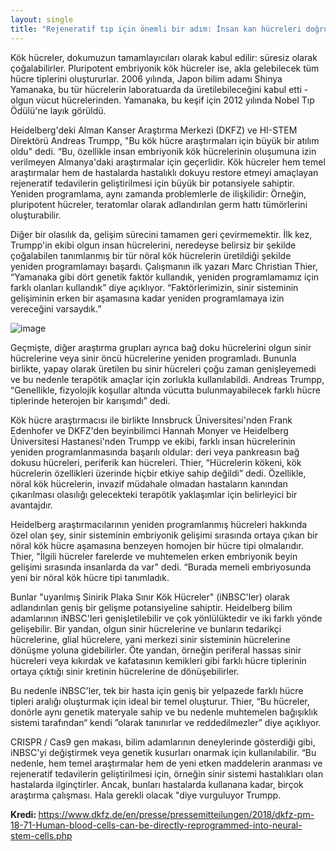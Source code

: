 ```yaml
---
layout: single
title: "Rejeneratif tıp için önemli bir adım: İnsan kan hücreleri doğrudan nöral kök hücrelere yeniden programlanabilir"
---
```

Kök hücreler, dokumuzun tamamlayıcıları olarak kabul edilir: süresiz olarak çoğalabilirler. Pluripotent embriyonik kök hücreler ise, akla gelebilecek tüm hücre tiplerini oluştururlar. 2006 yılında, Japon bilim adamı Shinya Yamanaka, bu tür hücrelerin laboratuarda da üretilebileceğini kabul etti - olgun vücut hücrelerinden. Yamanaka, bu keşif için 2012 yılında Nobel Tıp Ödülü'ne layık görüldü.

Heidelberg'deki Alman Kanser Araştırma Merkezi (DKFZ) ve HI-STEM Direktörü Andreas Trumpp, "Bu kök hücre araştırmaları için büyük bir atılım oldu" dedi. “Bu, özellikle insan embriyonik kök hücrelerinin oluşumuna izin verilmeyen Almanya'daki araştırmalar için geçerlidir. Kök hücreler hem temel araştırmalar hem de hastalarda hastalıklı dokuyu restore etmeyi amaçlayan rejeneratif tedavilerin geliştirilmesi için büyük bir potansiyele sahiptir. Yeniden programlama, aynı zamanda problemlerle de ilişkilidir: Örneğin, pluripotent hücreler, teratomlar olarak adlandırılan germ hattı tümörlerini oluşturabilir.

<script async src="//pagead2.googlesyndication.com/pagead/js/adsbygoogle.js"></script>
<ins class="adsbygoogle"
     style="display:block; text-align:center;"
     data-ad-layout="in-article"
     data-ad-format="fluid"
     data-ad-client="ca-pub-7868661326160958"
     data-ad-slot="3072558811"></ins>
<script>
     (adsbygoogle = window.adsbygoogle || []).push({});
</script>

Diğer bir olasılık da, gelişim sürecini tamamen geri çevirmemektir. İlk kez, Trumpp'in ekibi olgun insan hücrelerini, neredeyse belirsiz bir şekilde çoğalabilen tanımlanmış bir tür nöral kök hücrelerin üretildiği şekilde yeniden programlamayı başardı. Çalışmanın ilk yazarı Marc Christian Thier, “Yamanaka gibi dört genetik faktör kullandık, yeniden programlamamız için farklı olanları kullandık” diye açıklıyor. “Faktörlerimizin, sinir sisteminin gelişiminin erken bir aşamasına kadar yeniden programlamaya izin vereceğini varsaydık.”

![image](https://images.unsplash.com/photo-1507413245164-6160d8298b31?ixlib=rb-1.2.1&ixid=eyJhcHBfaWQiOjEyMDd9&auto=format&fit=crop&w=1350&q=80)

Geçmişte, diğer araştırma grupları ayrıca bağ doku hücrelerini olgun sinir hücrelerine veya sinir öncü hücrelerine yeniden programladı. Bununla birlikte, yapay olarak üretilen bu sinir hücreleri çoğu zaman genişleyemedi ve bu nedenle terapötik amaçlar için zorlukla kullanılabildi. Andreas Trumpp, “Genellikle, fizyolojik koşullar altında vücutta bulunmayabilecek farklı hücre tiplerinde heterojen bir karışımdı” dedi.

Kök hücre araştırmacısı ile birlikte Innsbruck Üniversitesi'nden Frank Edenhofer ve DKFZ'den beyinbilimci Hannah Monyer ve Heidelberg Üniversitesi Hastanesi'nden Trumpp ve ekibi, farklı insan hücrelerinin yeniden programlanmasında başarılı oldular: deri veya pankreasın bağ dokusu hücreleri, periferik kan hücreleri. Thier, “Hücrelerin kökeni, kök hücrelerin özellikleri üzerinde hiçbir etkiye sahip değildi” dedi. Özellikle, nöral kök hücrelerin, invazif müdahale olmadan hastaların kanından çıkarılması olasılığı gelecekteki terapötik yaklaşımlar için belirleyici bir avantajdır.

<script async src="//pagead2.googlesyndication.com/pagead/js/adsbygoogle.js"></script>
<ins class="adsbygoogle"
     style="display:block; text-align:center;"
     data-ad-layout="in-article"
     data-ad-format="fluid"
     data-ad-client="ca-pub-7868661326160958"
     data-ad-slot="3072558811"></ins>
<script>
     (adsbygoogle = window.adsbygoogle || []).push({});
</script>

Heidelberg araştırmacılarının yeniden programlanmış hücreleri hakkında özel olan şey, sinir sisteminin embriyonik gelişimi sırasında ortaya çıkan bir nöral kök hücre aşamasına benzeyen homojen bir hücre tipi olmalarıdır. Thier, "İlgili hücreler farelerde ve muhtemelen erken embriyonik beyin gelişimi sırasında insanlarda da var" dedi. “Burada memeli embriyosunda yeni bir nöral kök hücre tipi tanımladık.

Bunlar "uyarılmış Sinirik Plaka Sınır Kök Hücreler" (iNBSC'ler) olarak adlandırılan geniş bir gelişme potansiyeline sahiptir. Heidelberg bilim adamlarının iNBSC'leri genişletilebilir ve çok yönlülüktedir ve iki farklı yönde gelişebilir. Bir yandan, olgun sinir hücrelerine ve bunların tedarikçi hücrelerine, glial hücrelere, yani merkezi sinir sisteminin hücrelerine dönüşme yoluna gidebilirler. Öte yandan, örneğin periferal hassas sinir hücreleri veya kıkırdak ve kafatasının kemikleri gibi farklı hücre tiplerinin ortaya çıktığı sinir kretinin hücrelerine de dönüşebilirler.

Bu nedenle iNBSC'ler, tek bir hasta için geniş bir yelpazede farklı hücre tipleri aralığı oluşturmak için ideal bir temel oluşturur. Thier, “Bu hücreler, donörle aynı genetik materyale sahip ve bu nedenle muhtemelen bağışıklık sistemi tarafından“ kendi ”olarak tanınırlar ve reddedilmezler” diye açıklıyor.

CRISPR / Cas9 gen makası, bilim adamlarının deneylerinde gösterdiği gibi, iNBSC'yi değiştirmek veya genetik kusurları onarmak için kullanılabilir. “Bu nedenle, hem temel araştırmalar hem de yeni etken maddelerin aranması ve rejeneratif tedavilerin geliştirilmesi için, örneğin sinir sistemi hastalıkları olan hastalarda ilginçtirler. Ancak, bunları hastalarda kullanana kadar, birçok araştırma çalışması. Hala gerekli olacak "diye vurguluyor Trumpp.

<p class="notice--info"><strong>Kredi: </strong><a href="https://www.dkfz.de/en/presse/pressemitteilungen/2018/dkfz-pm-18-71-Human-blood-cells-can-be-directly-reprogrammed-into-neural-stem-cells.php">https://www.dkfz.de/en/presse/pressemitteilungen/2018/dkfz-pm-18-71-Human-blood-cells-can-be-directly-reprogrammed-into-neural-stem-cells.php</a></p>
